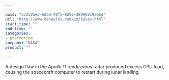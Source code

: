 ```yaml
---

uuid: "53d50aea-62ba-49f5-8290-d89960c9aebe"
url: "http://www.doneyles.com/LM/Tales.html"
start_time: ""
end_time: ""
categories:
- postmortem
company: "NASA"
product: ""

---
```


A design flaw in the Apollo 11 rendezvous radar produced excess CPU load, causing the spacecraft computer to restart during lunar landing.
